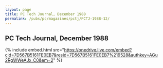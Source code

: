 ```yaml
---
layout: page
title: PC Tech Journal, December 1988
permalink: /pubs/pc/magazines/pctj/PCTJ-1988-12/
---
```


PC Tech Journal, December 1988
------------------------------

{% include embed.html src="https://onedrive.live.com/embed?cid=7D567B5161FE0EB7&resid=7D567B5161FE0EB7%219528&authkey=AGu2RgWWeAJx_C0&em=2" %}
